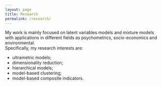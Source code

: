 ```yaml
---
layout: page
title: Research
permalink: /research/
---
```


My work is mainly focused on latent variables models and mixture models with applications in different fields as psychometrics, socio-economics and environmental. \
Specifically, my research interests are:
- ultrametric models;
- dimensionality reduction;
- hierarchical models;
- model-based clustering;
- model-based composite indicators.
